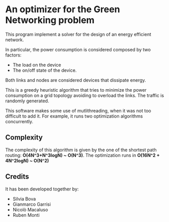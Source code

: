 # An optimizer for the Green Networking problem

This program implement a solver for the design of an energy efficient network.

In particular, the power consumption is considered composed by two factors:
* The load on the device
* The on/off state of the device.

Both links and nodes are considered devices that dissipate energy.

This is a greedy heuristic algorithm that tries to minimize the power consumption on a grid topology avoiding to overload the links. The traffic is randomly generated. 

This software makes some use of mutlithreading, when it was not too difficult to add it.
For example, it runs two optimization algorithms concurrently.

## Complexity
The complexity of this algorithm is given by the one of the shortest path routing: **O(4N^3+N^3logN) ~ O(N^3)**.
The optimization runs in **O(16N^2 + 4N^2logN) ~ O(N^2)**

## Credits
It has been developed together by:
* Silvia Bova
* Gianmarco Garrisi
* Nicolò Macaluso
* Ruben Monti
